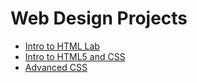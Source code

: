 # Web Design Projects 

<ul>
    <li><a href="intro_html/index.html" target="_blank">Intro to HTML Lab</a></li> 
    <li><a href="html5-css/index.html" target="_blank">Intro to HTML5 and CSS</a></li> 
    <li><a href="adv_css/index.html" target="_blank">Advanced CSS</a></li>
</ul>